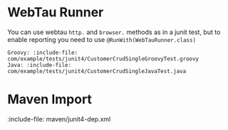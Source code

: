 # WebTau Runner

You can use webtau `http.` and `browser.` methods as in a junit test, but to enable reporting you need to use 
`@RunWith(WebTauRunner.class)`

```tabs
Groovy: :include-file: com/example/tests/junit4/CustomerCrudSingleGroovyTest.groovy
Java: :include-file: com/example/tests/junit4/CustomerCrudSingleJavaTest.java
```

# Maven Import

:include-file: maven/junit4-dep.xml
